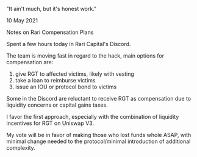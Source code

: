 "It ain't much, but it's honest work."

10 May 2021

Notes on Rari Compensation Plans

Spent a few hours today in Rari Capital's Discord.

The team is moving fast in regard to the hack, main options for compensation are:
1) give RGT to affected victims, likely with vesting
2) take a loan to reimburse victims
3) issue an IOU or protocol bond to victims

Some in the Discord are reluctant to receive RGT as compensation due to liquidity concerns or capital gains taxes.

I favor the first approach, especially with the combination of liquidity incentives for RGT on Uniswap V3.

My vote will be in favor of making those who lost funds whole ASAP, with minimal change needed to the protocol/minimal introduction of additional complexity.

